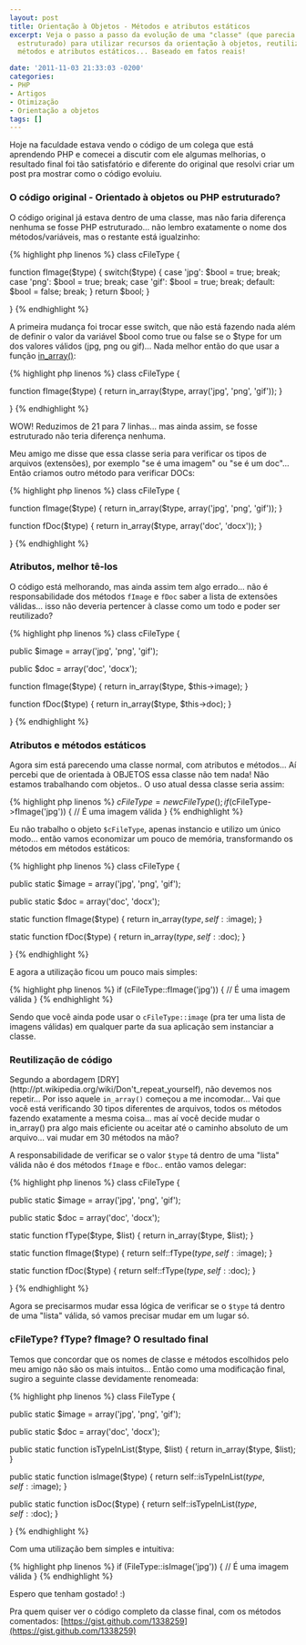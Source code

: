 ```yaml
---
layout: post
title: Orientação à Objetos - Métodos e atributos estáticos
excerpt: Veja o passo a passo da evolução de uma "classe" (que parecia mais código
  estruturado) para utilizar recursos da orientação à objetos, reutilização de código,
  métodos e atributos estáticos... Baseado em fatos reais!

date: '2011-11-03 21:33:03 -0200'
categories:
- PHP
- Artigos
- Otimização
- Orientação a objetos
tags: []
---
```

Hoje na faculdade estava vendo o código de um colega que está aprendendo PHP e comecei a discutir com ele algumas melhorias, o resultado final foi tão satisfatório e diferente do original que resolvi criar um post pra mostrar como o código evoluiu.

<h3>O código original - Orientado à objetos ou PHP estruturado?</h3>
O código original já estava dentro de uma classe, mas não faria diferença nenhuma se fosse PHP estruturado... não lembro exatamente o nome dos métodos/variáveis, mas o restante está igualzinho:


{% highlight php linenos %}
class cFileType {

  function fImage($type) {
    switch($type) {
      case 'jpg':
      $bool = true;
      break;
      case 'png':
      $bool = true;
      break;
      case 'gif':
      $bool = true;
      break;
      default:
      $bool = false;
      break;
    }
    return $bool;
  }

}
{% endhighlight %}

A primeira mudança foi trocar esse switch, que não está fazendo nada além de definir o valor da variável $bool como true ou false se o $type for um dos valores válidos (jpg, png ou gif)... Nada melhor então do que usar a função [in_array()](http://php.net/manual/en/function.in-array.php):


{% highlight php linenos %}
class cFileType {

  function fImage($type) {
    return in_array($type, array('jpg', 'png', 'gif'));
  }

}
{% endhighlight %}

WOW! Reduzimos de 21 para 7 linhas... mas ainda assim, se fosse estruturado não teria diferença nenhuma.

Meu amigo me disse que essa classe seria para verificar os tipos de arquivos (extensões), por exemplo "se é uma imagem" ou "se é um doc"... Então criamos outro método para verificar DOCs:


{% highlight php linenos %}
class cFileType {

  function fImage($type) {
    return in_array($type, array('jpg', 'png', 'gif'));
  }

  function fDoc($type) {
    return in_array($type, array('doc', 'docx'));
  }

}
{% endhighlight %}

<h3>Atributos, melhor tê-los</h3>
O código está melhorando, mas ainda assim tem algo errado... não é responsabilidade dos métodos <code>fImage</code> e <code>fDoc</code> saber a lista de extensões válidas... isso não deveria pertencer à classe como um todo e poder ser reutilizado?


{% highlight php linenos %}
class cFileType {

  public $image = array('jpg', 'png', 'gif');

  public $doc = array('doc', 'docx');

  function fImage($type) {
    return in_array($type, $this->image);
  }

  function fDoc($type) {
    return in_array($type, $this->doc);
  }

}
{% endhighlight %}

<h3>Atributos e métodos estáticos</h3>
Agora sim está parecendo uma classe normal, com atributos e métodos... Aí percebi que de orientada à OBJETOS essa classe não tem nada! Não estamos trabalhando com objetos.. O uso atual dessa classe seria assim:


{% highlight php linenos %}
$cFileType = new cFileType();
if ($cFileType->fImage('jpg')) {
  // É uma imagem válida
}
{% endhighlight %}

Eu não trabalho o objeto <code>$cFileType</code>, apenas instancio e utilizo um único modo... então vamos economizar um pouco de memória, transformando os métodos em métodos estáticos:


{% highlight php linenos %}
class cFileType {

  public static $image = array('jpg', 'png', 'gif');

  public static $doc = array('doc', 'docx');

  static function fImage($type) {
    return in_array($type, self::$image);
  }

  static function fDoc($type) {
    return in_array($type, self::$doc);
  }

}
{% endhighlight %}

E agora a utilização ficou um pouco mais simples:


{% highlight php linenos %}
if (cFileType::fImage('jpg')) {
  // É uma imagem válida
}
{% endhighlight %}

Sendo que você ainda pode usar o <code>cFileType::image</code> (pra ter uma lista de imagens válidas) em qualquer parte da sua aplicação sem instanciar a classe.

<h3>Reutilização de código</h3>
Segundo a abordagem [DRY](http://pt.wikipedia.org/wiki/Don't_repeat_yourself), não devemos nos repetir... Por isso aquele <code>in_array()</code> começou a me incomodar... Vai que você está verificando 30 tipos diferentes de arquivos, todos os métodos fazendo exatamente a mesma coisa... mas aí você decide mudar o in_array() pra algo mais eficiente ou aceitar até o caminho absoluto de um arquivo... vai mudar em 30 métodos na mão?

A responsabilidade de verificar se o valor <code>$type</code> tá dentro de uma "lista" válida não é dos métodos <code>fImage</code> e <code>fDoc</code>.. então vamos delegar:


{% highlight php linenos %}
class cFileType {

  public static $image = array('jpg', 'png', 'gif');

  public static $doc = array('doc', 'docx');

  static function fType($type, $list) {
    return in_array($type, $list);
  }

  static function fImage($type) {
    return self::fType($type, self::$image);
  }

  static function fDoc($type) {
    return self::fType($type, self::$doc);
  }

}
{% endhighlight %}

Agora se precisarmos mudar essa lógica de verificar se o <code>$type</code> tá dentro de uma "lista" válida, só vamos precisar mudar em um lugar só.

<h3>cFileType? fType? fImage? O resultado final</h3>
Temos que concordar que os nomes de classe e métodos escolhidos pelo meu amigo não são os mais intuitos... Então como uma modificação final, sugiro a seguinte classe devidamente renomeada:


{% highlight php linenos %}
class FileType {

  public static $image = array('jpg', 'png', 'gif');

  public static $doc = array('doc', 'docx');

  public static function isTypeInList($type, $list) {
    return in_array($type, $list);
  }

  public static function isImage($type) {
    return self::isTypeInList($type, self::$image);
  }

  public static function isDoc($type) {
    return self::isTypeInList($type, self::$doc);
  }

}
{% endhighlight %}

Com uma utilização bem simples e intuitiva:


{% highlight php linenos %}
if (FileType::isImage('jpg')) {
  // É uma imagem válida
}
{% endhighlight %}

Espero que tenham gostado! :)

Pra quem quiser ver o código completo da classe final, com os métodos comentados: [https://gist.github.com/1338259](https://gist.github.com/1338259)

